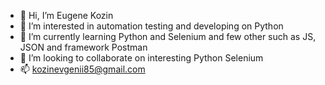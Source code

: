 - 👋 Hi, I’m Eugene Kozin
- 👀 I’m interested in automation testing and developing on Python 
- 🌱 I’m currently learning Python and Selenium and few other such as JS, JSON and framework Postman 
- 💞️ I’m looking to collaborate on interesting Python Selenium 
- 📫 kozinevgenii85@gmail.com

<!---
kozinevgenii85/kozinevgenii85 is a ✨ special ✨ repository because its `README.md` (this file) appears on your GitHub profile.
You can click the Preview link to take a look at your changes.
--->
